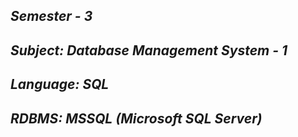 <i><h2>Semester - 3</h2>
<h2>Subject: Database Management System - 1</h2>
<h2>Language: SQL</h2>
<h2>RDBMS: MSSQL (Microsoft SQL Server)</h2></i>
